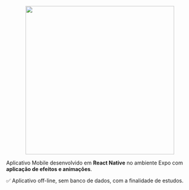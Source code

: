 <p align="center">
  <img src="cactusviewapp.gif" height="400">
</p>




Aplicativo Mobile desenvolvido em **React Native** no ambiente Expo com **aplicação de efeitos e animações**.


:white_check_mark:  Aplicativo off-line, sem banco de dados, com a finalidade de estudos.
